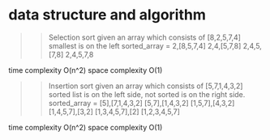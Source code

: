 # data structure and algorithm

>> Selection sort
given an array which consists of [8,2,5,7,4]
smallest is on the left
sorted_array = 
2,[8,5,7,4]
2,4,[5,7,8]
2,4,5,[7,8]
2,4,5,7,8

time complexity O(n^2)
space complexity O(1)

>> Insertion sort
given an array which consists of [5,7,1,4,3,2]
sorted list is on the left side, not sorted is on the right side. 
sorted_array = 
[5],[7,1,4,3,2]
[5,7],[1,4,3,2]
[1,5,7],[4,3,2]
[1,4,5,7],[3,2]
[1,3,4,5,7],[2]
[1,2,3,4,5,7]

time complexity O(n^2)
space complexity O(1)